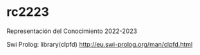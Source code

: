 # rc2223
Representación del Conocimiento 2022-2023

Swi Prolog: library(clpfd) http://eu.swi-prolog.org/man/clpfd.html
